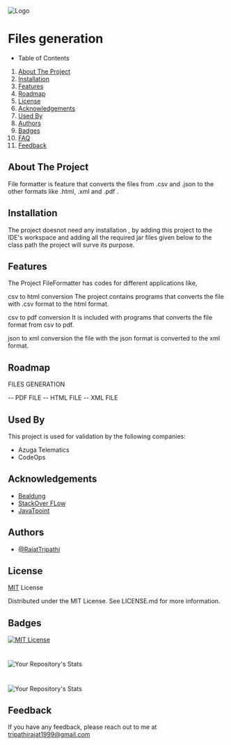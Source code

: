 
![Logo]([https://www.softwaretestinghelp.com/wp-content/qa/uploads/2020/04/Linux-Commands.png](https://camo.githubusercontent.com/1ef95d9e38ec40d86d2ed6e699b2ad86be376c2eba9835f20ae26d346fd7626c/68747470733a2f2f656e637279707465642d74626e302e677374617469632e636f6d2f696d616765733f713d74626e3a414e6439476352775963376542734f7249415858356771754948476f69754262326e792d716630364a626c6d536f2d5950684f455479724e62784e4237416569444475563747764848707326757371703d434155))

# Files generation

- Table of Contents

1. [About The Project](##About-The-Project)
2. [Installation](##Installation)
5. [Features](##Features)
7. [Roadmap](##Roadmap)
8. [License](##License)
9. [Acknowledgements](##Acknowledgements)
10. [Used By](##Used-By)
11. [Authors](##Authors)
12. [Badges](##Badges)
13. [FAQ](##FAQ)
14. [Feedback](##Feedback)

## About The Project
File formatter is feature that converts the files from .csv and .json to the other formats like .html, .xml and .pdf .

## Installation

The project doesnot need any installation , by adding this project to the IDE's workspace and adding all the required jar files given below to the class path the project will surve its purpose.


## Features

The Project FileFormatter has codes for different applications like,

csv to html conversion The project contains programs that converts the file with .csv format to the html format.

csv to pdf conversion It is included with programs that converts the file format from csv to pdf.

json to xml conversion the file with the json format is converted to the xml format.

## Roadmap
 
FILES GENERATION

-- PDF FILE
-- HTML FILE
-- XML FILE

## Used By

This project is used for validation by the following companies:

- Azuga Telematics
- CodeOps



## Acknowledgements

 - [Bealdung ](https://www.baeldung.com/java-tutorial)
 - [StackOver FLow](https://stackoverflow.com/)
 - [JavaTpoint](https://www.javatpoint.com/)



## Authors

- [@RajatTripathi](https://github.com/LokanathLoki/AzugaTrainingCodes/tree/main)



## License

[MIT](https://choosealicense.com/licenses/mit/) License 

Distributed under the MIT License. See LICENSE.md for more information.


## Badges


[![MIT License](https://img.shields.io/badge/License-MIT-green.svg)](https://choosealicense.com/licenses/mit/)
#

![Your Repository's Stats](https://github-readme-stats.vercel.app/api/top-langs/?username=LokanathLoki&theme=blue-green)
#
![Your Repository's Stats](https://github-readme-stats.vercel.app/api?username=LokanathLoki&show_icons=true)




## Feedback

If you have any feedback, please reach out to me at tripathirajat1999@gmail.com



